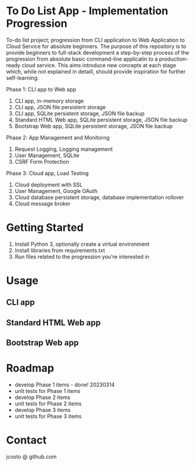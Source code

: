# To Do List App - Implementation Progression
To-do list project; progression from CLI application to Web Application to Cloud Service for absolute beginners. The purpose of this repository is to provide beginners to full-stack development a step-by-step process of the progression from absolute basic command-line applicatin to a production-ready cloud service. This aims introduce new concepts at each stage which, while not explained in detaill, should provide inspiration for further self-learning.

Phase 1: CLI app to Web app
1. CLI app, in-memory storage
2. CLI app, JSON file persistent storage
3. CLI app, SQLite persistent storage, JSON file backup
4. Standard HTML Web app, SQLite persistent storage, JSON file backup
5. Bootstrap Web app, SQLite persistent storage, JSON file backup

Phase 2: App Management and Monitorng
1. Request Logging, Logging management
2. User Management, SQLite
3. CSRF Form Protection

Phase 3: Cloud app,  Load Testing
1. Cloud deployment with SSL
2. User Management, Google OAuth
3. Cloud database persistent storage, database implementation rollover
4. Cloud message broker


# Getting Started
1. Install Python 3, optionally create a virtual environment
2. Install libraries from requirements.txt
3. Run files related to the progression you're interested in

# Usage
## CLI app

## Standard HTML Web app

## Bootstrap Web app

# Roadmap
* develop Phase 1 items - done! 20230314
* unit tests for Phase 1 items
* develop Phase 2 items
* unit tests for Phase 2 items
* develop Phase 3 items
* unit tests for Phase 3 items

# Contact
jcosto @ github.com